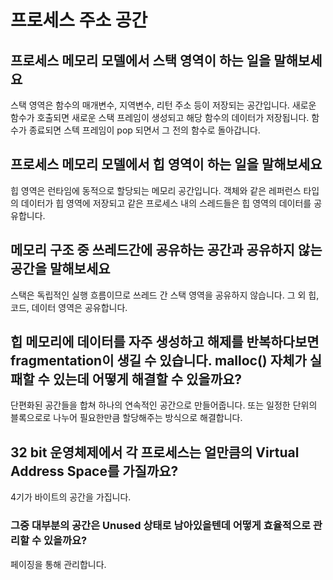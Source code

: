 # 프로세스 주소 공간

## 프로세스 메모리 모델에서 스택 영역이 하는 일을 말해보세요

스택 영역은 함수의 매개변수, 지역변수, 리턴 주소 등이 저장되는 공간입니다. 새로운 함수가 호출되면 새로운 스택 프레임이 생성되고 해당 함수의 데이터가 저장됩니다. 함수가 종료되면 스텍 프레임이 pop 되면서 그 전의 함수로 돌아갑니다. 

## 프로세스 메모리 모델에서 힙 영역이 하는 일을 말해보세요

힙 영역은 런타임에 동적으로 할당되는 메모리 공간입니다. 객체와 같은 레퍼런스 타입의 데이터가 힙 영역에 저장되고 같은 프로세스 내의 스레드들은 힙 영역의 데이터를 공유합니다. 

## 메모리 구조 중 쓰레드간에 공유하는 공간과 공유하지 않는 공간을 말해보세요

스택은 독립적인 실행 흐름이므로 쓰레드 간 스택 영역을 공유하지 않습니다. 그 외 힙, 코드, 데이터 영역은 공유합니다.

## 힙 메모리에 데이터를 자주 생성하고 해제를 반복하다보면 fragmentation이 생길 수 있습니다. malloc() 자체가 실패할 수 있는데 어떻게 해결할 수 있을까요?

단편화된 공간들을 합쳐 하나의 연속적인 공간으로 만들어줍니다. 또는 일정한 단위의 블록으로로 나누어 필요한만큼 할당해주는 방식으로 해결합니다. 

## 32 bit 운영체제에서 각 프로세스는 얼만큼의 Virtual Address Space를 가질까요?

4기가 바이트의 공간을 가집니다.

### 그중 대부분의 공간은 Unused 상태로 남아있을텐데 어떻게 효율적으로 관리할 수 있을까요?

페이징을 통해 관리합니다.
